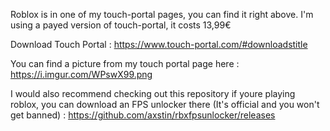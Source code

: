 Roblox is in one of my touch-portal pages, you can find it right above. I'm using a payed version of touch-portal, it costs 13,99€

Download Touch Portal : https://www.touch-portal.com/#downloadstitle

You can find a picture from my touch portal page here : https://i.imgur.com/WPswX99.png

I would also recommend checking out this repository if youre playing roblox, you can download an FPS unlocker there (It's official and you won't get banned) : https://github.com/axstin/rbxfpsunlocker/releases